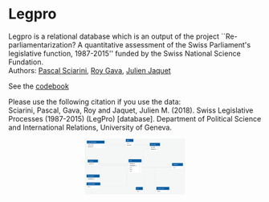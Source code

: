 # Legpro
Legpro is a relational database which is an output of the project ``Re-parliamentarization? A quantitative assessment of the Swiss
Parliament's legislative function, 1987-2015'' funded by the Swiss National Science Fundation. <br/>
Authors: [Pascal Sciarini](mailto:pascal.sciarini@unige.ch), [Roy Gava](mailto:roy.gava@unige.ch), [Julien Jaquet](mailto:julien.jaquet@unige.ch)

See the [codebook](https://julienmjaquet.github.io/legpro)

Please use the following citation if you use the data: <br/>
Sciarini, Pascal, Gava, Roy and Jaquet, Julien M. (2018). Swiss Legislative Processes
(1987-2015) (LegPro) [database]. Department of Political Science and International Relations,
University of Geneva.

<p align="center">
  <img src="images/data_structure.png" style="width: 200px;"/>
</p>


